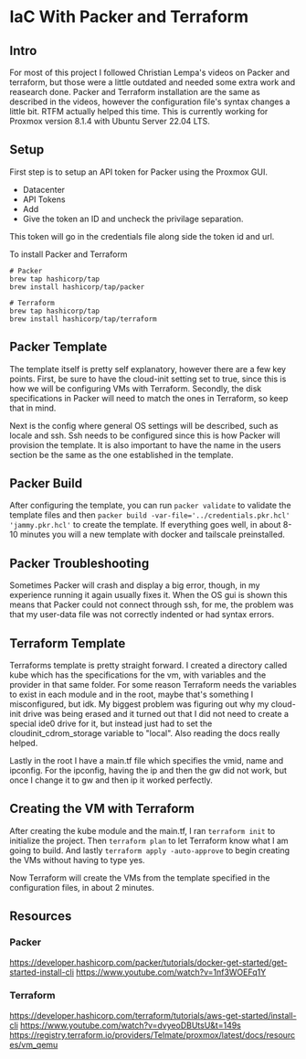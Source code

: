 # IaC With Packer and Terraform

## Intro
For most of this project I followed Christian Lempa's videos on Packer and terraform, but those were a little outdated and needed some extra work and reasearch done.
Packer and Terraform installation are the same as described in the videos, however the configuration file's syntax changes a little bit. RTFM actually helped this time.
This is currently working for Proxmox version 8.1.4 with Ubuntu Server 22.04 LTS.

## Setup
First step is to setup an API token for Packer using the Proxmox GUI.
- Datacenter
- API Tokens
- Add 
- Give the token an ID and uncheck the privilage separation.

This token will go in the credentials file along side the token id and url.

To install Packer and Terraform
```
# Packer
brew tap hashicorp/tap
brew install hashicorp/tap/packer

# Terraform
brew tap hashicorp/tap
brew install hashicorp/tap/terraform
```


## Packer Template 
The template itself is pretty self explanatory, however there are a few key points.
First, be sure to have the cloud-init setting set to true, since this is how we 
will be configuring VMs with Terraform. Secondly, the disk specifications in Packer
will need to match the ones in Terraform, so keep that in mind.

Next is the config where general OS settings will be described, such as locale and ssh.
Ssh needs to be configured since this is how Packer will provision the template. It is also important 
to have the name in the users section be the same as the one established in the template.

## Packer Build 
After configuring the template, you can run `packer validate` to validate the template files and then
`packer build -var-file='../credentials.pkr.hcl' 'jammy.pkr.hcl'` to create the template. If everything goes well, in about 8-10 
minutes you will a new template with docker and tailscale preinstalled.

## Packer Troubleshooting
Sometimes Packer will crash and display a big error, though, in my experience running it again usually fixes it. When the OS gui is shown
this means that Packer could not connect through ssh, for me, the problem was that my user-data file was not correctly indented or had syntax errors.

## Terraform Template
Terraforms template is pretty straight forward. I created a directory called kube which has the specifications for the vm, with variables 
and the provider in that same folder. For some reason Terraform needs the variables to exist in each module and in the root, maybe that's something I misconfigured, but idk.
My biggest problem was figuring out why my cloud-init drive was being erased and it turned out that I did not need to create 
a special ide0 drive for it, but instead just had to set the cloudinit_cdrom_storage variable to "local". Also reading the docs really helped.

Lastly in the root I have a main.tf file which specifies the vmid, name and ipconfig. For the ipconfig, having the ip and then the gw did not work, but once 
I change it to gw and then ip it worked perfectly.

## Creating the VM with Terraform
After creating the kube module and the main.tf, I ran `terraform init` to initialize the project.
Then `terraform plan` to let Terraform know what I am going to build.
And lastly `terraform apply -auto-approve` to begin creating the VMs without having to type yes.

Now Terraform will create the VMs from the template specified in the configuration files, in about 2 minutes.

## Resources 
### Packer
https://developer.hashicorp.com/packer/tutorials/docker-get-started/get-started-install-cli
https://www.youtube.com/watch?v=1nf3WOEFq1Y

### Terraform
https://developer.hashicorp.com/terraform/tutorials/aws-get-started/install-cli
https://www.youtube.com/watch?v=dvyeoDBUtsU&t=149s
https://registry.terraform.io/providers/Telmate/proxmox/latest/docs/resources/vm_qemu
